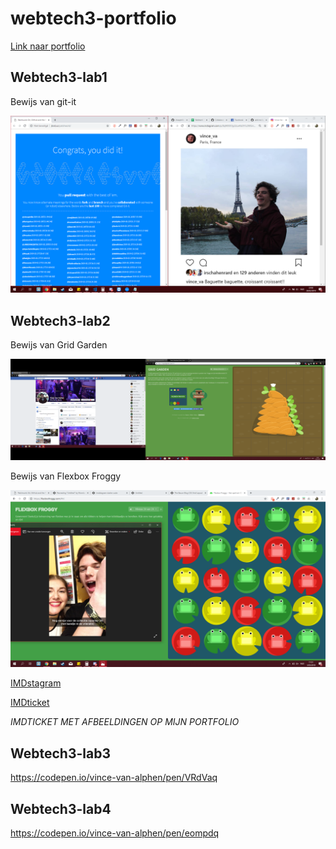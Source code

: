 # webtech3-portfolio

[Link naar portfolio](https://github.com/cheaptrills/webtech3-portfolio)

## Webtech3-lab1

Bewijs van git-it

![Bewijs van git-it](https://github.com/cheaptrills/webtech3-portfolio/blob/master/lab1/Schermopname%20(38).png)


## Webtech3-lab2

Bewijs van Grid Garden

![Bewijs van Grid Garden](https://github.com/cheaptrills/webtech3-portfolio/blob/master/lab2/Schermopname%20(73).png)

Bewijs van Flexbox Froggy

![Bewijs van Flexbox Froggy](https://github.com/cheaptrills/webtech3-portfolio/blob/master/lab2/Schermopname%20(39).png)

[IMDstagram](https://codepen.io/vince-van-alphen/pen/aMLdJj)


[IMDticket](https://codepen.io/vince-van-alphen/pen/jJGWda)

*IMDTICKET MET AFBEELDINGEN OP MIJN PORTFOLIO*

## Webtech3-lab3

https://codepen.io/vince-van-alphen/pen/VRdVaq

## Webtech3-lab4

https://codepen.io/vince-van-alphen/pen/eompdq
